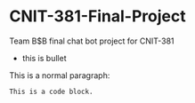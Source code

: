 # CNIT-381-Final-Project
Team B$B final chat bot project for CNIT-381
* this is bullet
<p>This is a normal paragraph:</p>

<pre><code>This is a code block.
</code></pre>
